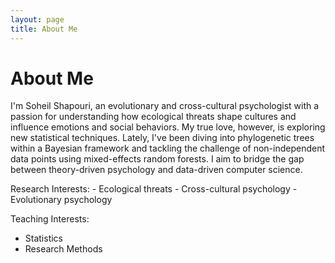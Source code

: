```yaml
---
layout: page
title: About Me
---
```


# About Me

I'm Soheil Shapouri, an evolutionary and cross-cultural psychologist with a passion for understanding how ecological threats shape cultures and influence emotions and social behaviors. My true love, however, is exploring new statistical techniques. Lately, I've been diving into phylogenetic trees within a Bayesian framework and tackling the challenge of non-independent data points using mixed-effects random forests. I aim to bridge the gap between theory-driven psychology and data-driven computer science.

<div style="text-align: left;">
Research Interests:
- Ecological threats
- Cross-cultural psychology
- Evolutionary psychology

Teaching Interests: 
- Statistics
- Research Methods
</div> 

